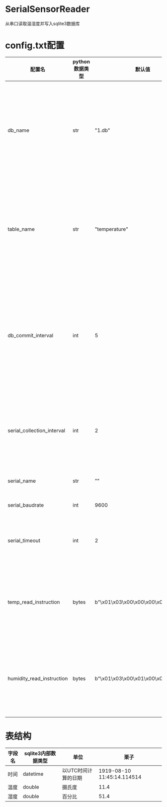 # SerialSensorReader
从串口读取温湿度并写入sqlite3数据库
# config.txt配置
|配置名|python数据类型|默认值|描述|
|-------|---|---|---|
|db_name|str|"1.db"|打开或创建的数据库文件名称|
|table_name|str|"temperature"|从数据库打开或创建的表名称|
|db_commit_interval|int|5|每隔几次将结果数据提交进数据库|
|serial_collection_interval|int|2|每隔几秒读取串口数据|
|serial_name|str|""|串口号|
|serial_baudrate|int|9600|波特率|
|serial_timeout|int|2|串口超时时间|
|temp_read_instruction|bytes|b"\x01\x03\x00\x00\x00\x01\x84\x0A"|发送的读取温度的指令|
|humidity_read_instruction|bytes|b"\x01\x03\x00\x01\x00\x01\xD5\xCA"|发送的读取湿度的指令|
# 表结构
|字段名|sqlite3内部数据类型|单位|栗子|
|---|---|---|---|
|时间|datetime|以UTC时间计算的日期|1919-08-10 11:45:14.114514|
|温度|double|摄氏度|11.4|
|湿度|double|百分比|51.4|
